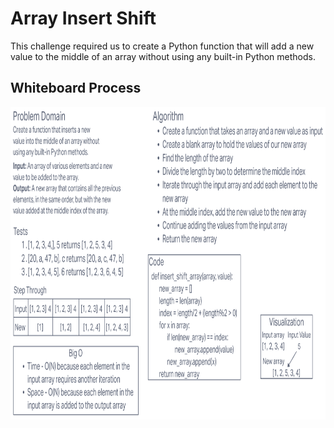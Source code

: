 # **Array Insert Shift**

This challenge required us to create a Python function that will add a new value to the middle of an array without using any built-in Python methods.

## **Whiteboard Process**

<img src="./array-insert-shift.PNG" width="800" height="500" />
